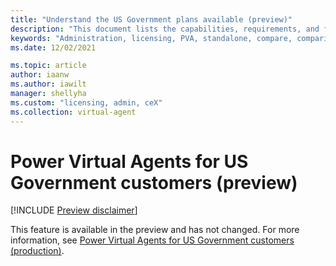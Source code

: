 ```yaml
---
title: "Understand the US Government plans available (preview)"
description: "This document lists the capabilities, requirements, and features for US Government plans in Power Virtual Agents preview."
keywords: "Administration, licensing, PVA, standalone, compare, comparison"
ms.date: 12/02/2021

ms.topic: article
author: iaanw
ms.author: iawilt
manager: shellyha
ms.custom: "licensing, admin, ceX"
ms.collection: virtual-agent
---
```


# Power Virtual Agents for US Government customers (preview)

[!INCLUDE [Preview disclaimer](includes/public-preview-disclaimer.md)]

This feature is available in the preview and has not changed. For more information, see [Power Virtual Agents for US Government customers (production)](../requirements-licensing-gcc.md).
